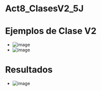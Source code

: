 # Act8_ClasesV2_5J
# Ejemplos de Clase V2
- ![image](https://github.com/user-attachments/assets/c1b5de6c-3ad5-403f-b90c-fd1d2618dce8)
- ![image](https://github.com/user-attachments/assets/c9b38365-cf21-42ee-accf-3f7339868654)
# Resultados
- ![image](https://github.com/user-attachments/assets/ac4f4ece-3878-4ff1-b52e-a73258158db0)
